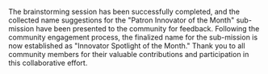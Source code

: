 

The brainstorming session has been successfully completed, and the collected name suggestions for the "Patron Innovator of the Month" sub-mission have been presented to the community for feedback. Following the community engagement process, the finalized name for the sub-mission is now established as "Innovator Spotlight of the Month." Thank you to all community members for their valuable contributions and participation in this collaborative effort.